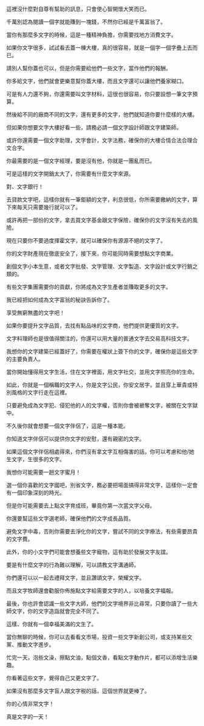 
這裡沒什麼對自尊有幫助的訊息，只會使心智開懷大笑而已。

千萬別認為閱讀一個字就能賺到一塊錢，不然你已經是千萬富翁了。

當你有那麼多文字的時候，這是一種精神負擔，你需要找地方消費文字。

如果你文字很多，試試看去蓋一棟大樓，真的很容易，就是一個字一個字疊上去而已。

請別人幫你蓋也可以，但是你需要給他們一些文字，當作他們的報酬。

你多給文字，他們就會更樂意幫你蓋大樓，而且文字還可以讓他們養家糊口。

可是有人力還不夠，你還需要叫文字材料，這很也很容易，你只要設想一筆文字預算。

然後給不同的廠商不同的文字，還有更多的文字，他們就知道你要什麼樣的大樓。

但如果你想要文字大樓好看一些，請務必請一個文字設計師跟文字建築師。

或許你還需要一個文字助理，文字會計，文字法務，確保你的大樓合情合法合理合文合字。

你最需要的是一個文字經理，要是沒有他，你就是一團亂而已。

可是這樣的文字開銷太大了，你需要有什麼文字來源。

對、文字銀行！

去貸款文字吧，這樣你就有一筆鉅額的文字，利息很低，你所需要繳納的文字，算下來每天只需要幾行就可以了。

或許再把一部份的文字，拿去買文字基金跟文字保險，確保你的文字沒有失去的風險。

現在只要你不要過度揮霍文字，就可以確保你有源源不絕的文字了。

你的文字財產現在徹底安全了，接下來，你可能同時需要想點文字商業。

創個文字小本生意，或者文字批發、文字管理、文字製造、文字設計或文字行銷之類的。

有些文字集團需要你的貢獻，你將成為文字生產者並賺取更多的文字。

我已經把如何成為文字富翁的秘訣告訴你了。

享受無窮無盡的文字吧！

如果你要提升文字品質，去找有點品味的文字商，他們提供更優質的文字。

文字料理師也是很值得關注的，你還可以用大量的普通文字去交易高科技文字。

我想你的文字建築已經蓋好了，你需要在權狀上簽下你的文字，確保你是這些文字的主要負責人。

當你開始懂得用文字生活，住在文字裡面，用文字社交，並用文字照亮你的生命。

如此，你就是一個稱職的文字人，你是文字公民，你安文居字，並且穿上華貴或特別風格的文字行走在這裡。

只要避免成為文字犯、侵犯他的人的文字權，否則你會被褫奪文字，被關在文字獄中。

不久後你就會想要一個文字伴侶了，這是一種本能。

你知道文字伴侶可以提供你文字的安慰，還有親密的文字。

如果這個文字伴侶相處得來，你們沒有拿文字互相傷害的話，你可以考慮和他/她生文字，生很多的文字。

我想你可能需要一趟文字蜜月！

選一個你喜歡的文字國吧，別省文字，務必要把場面搞得非常文字，這樣你一定會有一個印象深刻的時光。

但是你可能需要去上點文字育成班，畢竟你第一次當文字父母。

你還要幫這些文字選老師，確保他們的文字成長品質。

避免文字中毒，否則你需要去淨化你的文字，嘗試不同的文字療法，有些需要昂貴的文字費。

此外，你的小文字們可能會想養些文字寵物，這有助於發展文字友誼。

要是有什麼文字的行為難以理解，可以請教文字溝通師。

你們還可以以一起去禮拜文字，並且讚頌文字，榮耀文字。

而且文字牧師還會勸服你佈施點文字給需要文字的人，以培養文字福報。

最後，你也許會認識一些文字大師，他們的文字境界非比尋常，只要你讀了一些大師文字，你的文字造詣就會完全不同了。

這樣、你就有一個幸福美滿的文生了。

當你無聊的時候，你可以去看看文市場，投資一些文字新創公司，或支持某些文黨、推動文字進步。

忙完一天，泡些文澡，擦點文油，點個文香，看點文字動作片，都可以添增生活樂趣。

你看著這些文字，覺得自己又更文字了。

如果沒有那麼多文字盲人跟文字税的話，這個世界就更棒了。

你的心情非常文字！

真是文字的一天！